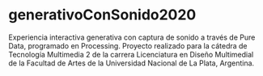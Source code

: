 # generativoConSonido2020
Experiencia interactiva generativa con captura de sonido a través de Pure Data, programado en Processing. Proyecto realizado para la cátedra de Tecnología Multimedia 2 de la carrera Licenciatura en Diseño Multimedial de la Facultad de Artes de la Universidad Nacional de La Plata, Argentina.
